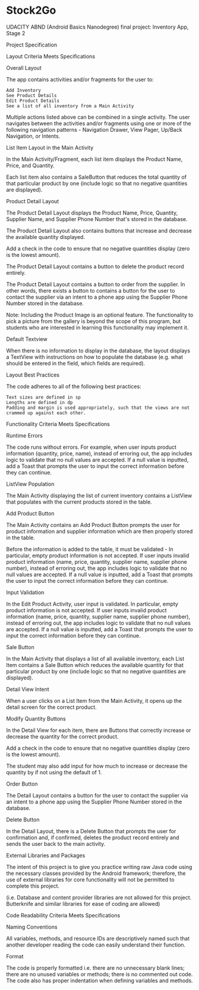 # Stock2Go



UDACITY ABND (Android Basics Nanodegree) final project: Inventory App, Stage 2


Project Specification

Layout
Criteria 	Meets Specifications

Overall Layout
	

The app contains activities and/or fragments for the user to:

    Add Inventory
    See Product Details
    Edit Product Details
    See a list of all inventory from a Main Activity

Multiple actions listed above can be combined in a single activity.
The user navigates between the activities and/or fragments using one or more of the following navigation patterns - Navigation Drawer, View Pager, Up/Back Navigation, or Intents.

List Item Layout in the Main Activity
	

In the Main Activity/Fragment, each list item displays the Product Name, Price, and Quantity.

Each list item also contains a SaleButton that reduces the total quantity of that particular product by one (include logic so that no negative quantities are displayed).

Product Detail Layout
	

The Product Detail Layout displays the Product Name, Price, Quantity, Supplier Name, and Supplier Phone Number that's stored in the database.

The Product Detail Layout also contains buttons that increase and decrease the available quantity displayed.

Add a check in the code to ensure that no negative quantities display (zero is the lowest amount).

The Product Detail Layout contains a button to delete the product record entirely.

The Product Detail Layout contains a button to order from the supplier. In other words, there exists a button to contains a button for the user to contact the supplier via an intent to a phone app using the Supplier Phone Number stored in the database.

Note: Including the Product Image is an optional feature. The functionality to pick a picture from the gallery is beyond the scope of this program, but students who are interested in learning this functionality may implement it.

Default Textview
	

When there is no information to display in the database, the layout displays a TextView with instructions on how to populate the database (e.g. what should be entered in the field, which fields are required).

Layout Best Practices
	

The code adheres to all of the following best practices:

    Text sizes are defined in sp
    Lengths are defined in dp
    Padding and margin is used appropriately, such that the views are not crammed up against each other.

Functionality
Criteria 	Meets Specifications

Runtime Errors
	

The code runs without errors. For example, when user inputs product information (quantity, price, name), instead of erroring out, the app includes logic to validate that no null values are accepted. If a null value is inputted, add a Toast that prompts the user to input the correct information before they can continue.

ListView Population
	

The Main Activity displaying the list of current inventory contains a ListView that populates with the current products stored in the table.

Add Product Button
	

The Main Activity contains an Add Product Button prompts the user for product information and supplier information which are then properly stored in the table.

Before the information is added to the table, it must be validated -
In particular, empty product information is not accepted. If user inputs invalid product information (name, price, quantity, supplier name, supplier phone number), instead of erroring out, the app includes logic to validate that no null values are accepted. If a null value is inputted, add a Toast that prompts the user to input the correct information before they can continue.

Input Validation
	

In the Edit Product Activity, user input is validated. In particular, empty product information is not accepted. If user inputs invalid product information (name, price, quantity, supplier name, supplier phone number), instead of erroring out, the app includes logic to validate that no null values are accepted. If a null value is inputted, add a Toast that prompts the user to input the correct information before they can continue.

Sale Button
	

In the Main Activity that displays a list of all available inventory, each List Item contains a Sale Button which reduces the available quantity for that particular product by one (include logic so that no negative quantities are displayed).

Detail View Intent
	

When a user clicks on a List Item from the Main Activity, it opens up the detail screen for the correct product.

Modify Quantity Buttons
	

In the Detail View for each item, there are Buttons that correctly increase or decrease the quantity for the correct product.

Add a check in the code to ensure that no negative quantities display (zero is the lowest amount).

The student may also add input for how much to increase or decrease the quantity by if not using the default of 1.

Order Button
	

The Detail Layout contains a button for the user to contact the supplier via an intent to a phone app using the Supplier Phone Number stored in the database.

Delete Button
	

In the Detail Layout, there is a Delete Button that prompts the user for confirmation and, if confirmed, deletes the product record entirely and sends the user back to the main activity.

External Libraries and Packages
	

The intent of this project is to give you practice writing raw Java code using the necessary classes provided by the Android framework; therefore, the use of external libraries for core functionality will not be permitted to complete this project.

(i.e. Database and content provider libraries are not allowed for this project. Butterknife and similar libraries for ease of coding are allowed)

Code Readability
Criteria 	Meets Specifications

Naming Conventions
	

All variables, methods, and resource IDs are descriptively named such that another developer reading the code can easily understand their function.

Format
	

The code is properly formatted i.e. there are no unnecessary blank lines; there are no unused variables or methods; there is no commented out code.
The code also has proper indentation when defining variables and methods.
